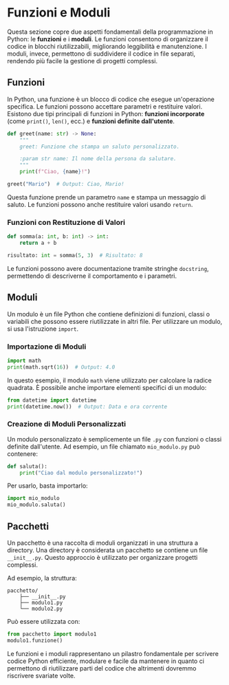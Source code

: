 # Funzioni e Moduli

Questa sezione copre due aspetti fondamentali della programmazione in Python: le **funzioni** e i **moduli**. Le funzioni consentono di organizzare il codice in blocchi riutilizzabili, migliorando leggibilità e manutenzione. I moduli, invece, permettono di suddividere il codice in file separati, rendendo più facile la gestione di progetti complessi.

## Funzioni

In Python, una funzione è un blocco di codice che esegue un'operazione specifica. Le funzioni possono accettare parametri e restituire valori. Esistono due tipi principali di funzioni in Python: **funzioni incorporate** (come `print()`, `len()`, ecc.) e **funzioni definite dall'utente**.

```python
def greet(name: str) -> None:
    """
    greet: Funzione che stampa un saluto personalizzato.

    :param str name: Il nome della persona da salutare.
    """
    print(f"Ciao, {name}!")

greet("Mario")  # Output: Ciao, Mario!
```
Questa funzione prende un parametro `name` e stampa un messaggio di saluto. Le funzioni possono anche restituire valori usando `return`.

### Funzioni con Restituzione di Valori
```python
def somma(a: int, b: int) -> int:
    return a + b

risultato: int = somma(5, 3)  # Risultato: 8
```
Le funzioni possono avere documentazione tramite stringhe `docstring`, permettendo di descriverne il comportamento e i parametri.

## Moduli

Un modulo è un file Python che contiene definizioni di funzioni, classi o variabili che possono essere riutilizzate in altri file. Per utilizzare un modulo, si usa l'istruzione `import`.

### Importazione di Moduli
```python
import math
print(math.sqrt(16))  # Output: 4.0
```
In questo esempio, il modulo `math` viene utilizzato per calcolare la radice quadrata. È possibile anche importare elementi specifici di un modulo:
```python
from datetime import datetime
print(datetime.now())  # Output: Data e ora corrente
```

### Creazione di Moduli Personalizzati

Un modulo personalizzato è semplicemente un file `.py` con funzioni o classi definite dall'utente. Ad esempio, un file chiamato `mio_modulo.py` può contenere:
```python
def saluta():
    print("Ciao dal modulo personalizzato!")
```
Per usarlo, basta importarlo:
```python
import mio_modulo
mio_modulo.saluta()
```

## Pacchetti
Un pacchetto è una raccolta di moduli organizzati in una struttura a directory. Una directory è considerata un pacchetto se contiene un file `__init__.py`. Questo approccio è utilizzato per organizzare progetti complessi.

Ad esempio, la struttura:
```
pacchetto/
    ├── __init__.py
    ├── modulo1.py
    └── modulo2.py
```

Può essere utilizzata con:
```python
from pacchetto import modulo1
modulo1.funzione()
```

Le funzioni e i moduli rappresentano un pilastro fondamentale per scrivere codice Python efficiente, modulare e facile da mantenere in quanto ci permettono di riutilizzare parti del codice che altrimenti dovremmo riscrivere svariate volte.